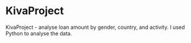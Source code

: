 # KivaProject
KivaProject - analyse loan amount by gender, country, and activity.
I used Python to analyse the data. 
